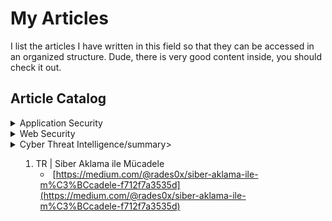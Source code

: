 
# My Articles

I list the articles I have written in this field so that they can be accessed in an organized structure. Dude, there is very good content inside, you should check it out.

## Article Catalog

<details>
  <summary>Application Security</summary>

  1. TR | Session Puzzling
     * [https://medium.com/@rades0x/session-puzzling-e06c374a91c1](https://medium.com/@rades0x/session-puzzling-e06c374a91c1)
  2. TR | Mass Assignment (Toplu Atama)
     * [https://medium.com/@rades0x/mass-assignment-toplu-atama-bdda4857702a](https://medium.com/@rades0x/mass-assignment-toplu-atama-bdda4857702a)
  3. TR | Unsafe Reflection (Güvensiz Yansıma)
     * [https://medium.com/@rades0x/unsafe-reflection-g%C3%BCvensiz-yans%C4%B1ma-7ee5f265b994](https://medium.com/@rades0x/unsafe-reflection-g%C3%BCvensiz-yans%C4%B1ma-7ee5f265b994)
  4. TR | Trust Boundary Violation(Güven Sınırı İhlali)
     * [https://medium.com/@rades0x/trust-boundary-violation-g%C3%BCven-s%C4%B1n%C4%B1r%C4%B1-i%CC%87hlali-70a714bb2503](https://medium.com/@rades0x/trust-boundary-violation-g%C3%BCven-s%C4%B1n%C4%B1r%C4%B1-i%CC%87hlali-70a714bb2503)
  5. TR | Race Condition (Yarış Durumu / Yarış Tehlikesi)
     * [https://medium.com/@rades0x/yar%C4%B1%C5%9F-durumu-yar%C4%B1%C5%9F-durumu-yar%C4%B1%C5%9F-tehlikesi-6ed961cc7918](https://medium.com/@rades0x/yar%C4%B1%C5%9F-durumu-yar%C4%B1%C5%9F-durumu-yar%C4%B1%C5%9F-tehlikesi-6ed961cc7918)
</details>

<details>
  <summary>Web Security</summary>

  1. TR | WordPress Kullanıcıları Listelemenin Altı Yolu
     * [https://medium.com/@rades0x/wordpress-kullan%C4%B1c%C4%B1lar%C4%B1-s%C4%B1ralaman%C4%B1n-alt%C4%B1-yolu-a0455ae8f0ab](https://medium.com/@rades0x/wordpress-kullan%C4%B1c%C4%B1lar%C4%B1-s%C4%B1ralaman%C4%B1n-alt%C4%B1-yolu-a0455ae8f0ab)
</details>

<details>
  <summary>Cyber Threat Intelligence/summary>

  1. TR | Siber Aklama ile Mücadele
     * [https://medium.com/@rades0x/siber-aklama-ile-m%C3%BCcadele-f712f7a3535d](https://medium.com/@rades0x/siber-aklama-ile-m%C3%BCcadele-f712f7a3535d)
</details>


